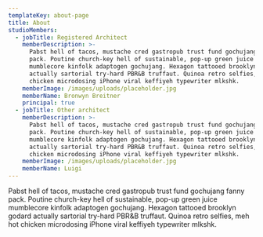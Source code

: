 ```yaml
---
templateKey: about-page
title: About
studioMembers:
  - jobTitle: Registered Architect
    memberDescription: >-
      Pabst hell of tacos, mustache cred gastropub trust fund gochujang fanny
      pack. Poutine church-key hell of sustainable, pop-up green juice
      mumblecore kinfolk adaptogen gochujang. Hexagon tattooed brooklyn godard
      actually sartorial try-hard PBR&B truffaut. Quinoa retro selfies, meh hot
      chicken microdosing iPhone viral keffiyeh typewriter mlkshk.
    memberImage: /images/uploads/placeholder.jpg
    memberName: Bronwyn Breitner
    principal: true
  - jobTitle: Other architect
    memberDescription: >-
      Pabst hell of tacos, mustache cred gastropub trust fund gochujang fanny
      pack. Poutine church-key hell of sustainable, pop-up green juice
      mumblecore kinfolk adaptogen gochujang. Hexagon tattooed brooklyn godard
      actually sartorial try-hard PBR&B truffaut. Quinoa retro selfies, meh hot
      chicken microdosing iPhone viral keffiyeh typewriter mlkshk.
    memberImage: /images/uploads/placeholder.jpg
    memberName: Luigi
---
```

Pabst hell of tacos, mustache cred gastropub trust fund gochujang fanny pack. Poutine church-key hell of sustainable, pop-up green juice mumblecore kinfolk adaptogen gochujang. Hexagon tattooed brooklyn godard actually sartorial try-hard PBR&B truffaut. Quinoa retro selfies, meh hot chicken microdosing iPhone viral keffiyeh typewriter mlkshk.
